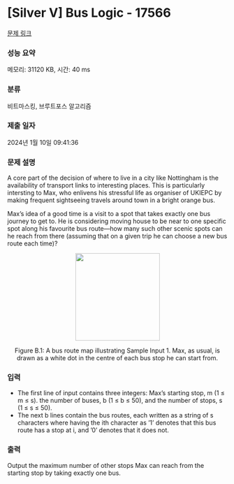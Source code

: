 # [Silver V] Bus Logic - 17566 

[문제 링크](https://www.acmicpc.net/problem/17566) 

### 성능 요약

메모리: 31120 KB, 시간: 40 ms

### 분류

비트마스킹, 브루트포스 알고리즘

### 제출 일자

2024년 1월 10일 09:41:36

### 문제 설명

<p>A core part of the decision of where to live in a city like Nottingham is the availability of transport links to interesting places. This is particularly intersting to Max, who enlivens his stressful life as organiser of UKIEPC by making frequent sightseeing travels around town in a bright orange bus.</p>

<p>Max’s idea of a good time is a visit to a spot that takes exactly one bus journey to get to. He is considering moving house to be near to one specific spot along his favourite bus route—how many such other scenic spots can he reach from there (assuming that on a given trip he can choose a new bus route each time)?</p>

<p style="text-align: center;"><img alt="" src="https://upload.acmicpc.net/88169d21-0b5e-4acd-97e3-ceebab42baeb/-/preview/" style="width: 193px; height: 200px;"></p>

<p style="text-align: center;">Figure B.1: A bus route map illustrating Sample Input 1. Max, as usual, is drawn as a white dot in the centre of each bus stop he can start from.</p>

### 입력 

 <ul>
	<li>The first line of input contains three integers: Max’s starting stop, m (1 ≤ m ≤ s). the number of buses, b (1 ≤ b ≤ 50), and the number of stops, s (1 ≤ s ≤ 50).</li>
	<li>The next b lines contain the bus routes, each written as a string of s characters where having the ith character as ’1’ denotes that this bus route has a stop at i, and ’0’ denotes that it does not.</li>
</ul>

### 출력 

 <p>Output the maximum number of other stops Max can reach from the starting stop by taking exactly one bus.</p>

